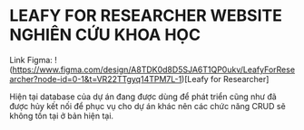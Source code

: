 # LEAFY FOR RESEARCHER WEBSITE NGHIÊN CỨU KHOA HỌC

Link Figma: !(https://www.figma.com/design/A8TDK0d8D5SJA6T1QP0ukv/LeafyForResearcher?node-id=0-1&t=VR22TTgyq14TPM7L-1)[Leafy for Researcher]

Hiện tại database của dự án đang được dùng để phát triển cũng như đã được hủy kết nối để phục vụ cho dự án khác nên các chức năng CRUD sẽ không tồn tại ở bản hiện tại.
